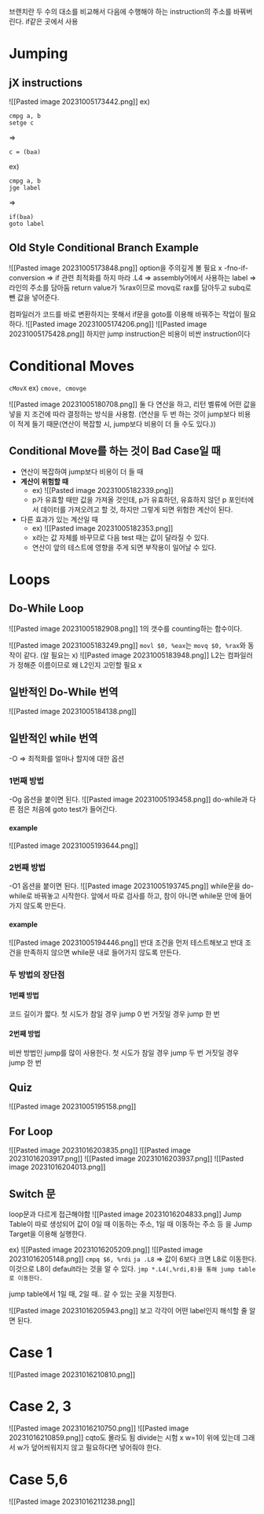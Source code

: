 브랜치란 두 수의 대소를 비교해서 다음에 수행해야 하는 instruction의 주소를 바꿔버린다.
if같은 곳에서 사용
# Jumping
## jX instructions
![[Pasted image 20231005173442.png]]
ex)
```
cmpg a, b
setge c
```
=>
```
c = (b≥a)
```

ex)
```
cmpg a, b
jge label
```
=>
```
if(b≥a)
goto label
```

## Old Style Conditional Branch Example
![[Pasted image 20231005173848.png]]
option을 주의깊게 볼 필요 x
-fno-if-conversion => if 관련 최적화를 하지 마라
.L4 => assembly어에서 사용하는 label => 라인의 주소를 담아둠
return value가 %rax이므로 movq로 rax를 담아두고 subq로 뺀 값을 넣어준다.

컴파일러가 코드를 바로 변환하지는 못해서 if문을 goto를 이용해 바꿔주는 작업이 필요하다.
![[Pasted image 20231005174206.png]]
![[Pasted image 20231005175428.png]]
하지만 jump instruction은 비용이 비싼 instruction이다

# Conditional Moves
`cMovX`
ex) `cmove, cmovge`

![[Pasted image 20231005180708.png]]
둘 다 연산을 하고, 리턴 벨류에 어떤 값을 넣을 지 조건에 따라  결정하는 방식을 사용함. (연산을 두 번 하는 것이 jump보다 비용이 적게 들기 때문(연산이 복잡할 시, jump보다 비용이 더 들 수도 있다.))

## Conditional Move를 하는 것이 Bad Case일 때
- 연산이 복잡하여 jump보다 비용이 더 들 때
- **계산이 위험할 때**
	- ex) ![[Pasted image 20231005182339.png]]
	- p가 유효할 때만 값을 가져올 것인데, p가 유효하던, 유효하지 않던 p 포인터에서 데이터를 가져오려고 할 것, 하지만 그렇게 되면 위험한 계산이 된다. 
- 다른 효과가 있는 계산일 때 
	- ex) ![[Pasted image 20231005182353.png]]
	- x라는 값 자체를 바꾸므로 다음 test 때는 값이 달라질 수 있다.
	- 연산이 앞의 테스트에 영향을 주게 되면 부작용이 일어날 수 있다.

# Loops
## Do-While Loop
![[Pasted image 20231005182908.png]]
1의 갯수를 counting하는 함수이다.

![[Pasted image 20231005183249.png]]
`movl $0, %eax`는 `movq $0, %rax`와 동작이 같다. (알 필요는 x)
![[Pasted image 20231005183948.png]]
L2는 컴파일러가 정해준 이름이므로 왜 L2인지 고민할 필요 x

## 일반적인 Do-While 번역
![[Pasted image 20231005184138.png]]
## 일반적인 while 번역
-O => 최적화를 얼마나 할지에 대한 옵션
### 1번째 방법
-Og 옵션을 붙이면 된다.
![[Pasted image 20231005193458.png]]
do-while과 다른 점은 처음에 goto test가 들어간다.
#### example

![[Pasted image 20231005193644.png]]

### 2번째 방법
-O1 옵션을 붙이면 된다.
![[Pasted image 20231005193745.png]]
while문을 do-while로 바꿔놓고 시작한다.
앞에서 따로 검사를 하고, 참이 아니면 while문 안에 들어가지 않도록 만든다.

#### example
![[Pasted image 20231005194446.png]]
반대 조건을 먼저 테스트해보고 반대 조건을 만족하지 않으면 while문 내로 들어가지 않도록 만든다.

### 두 방법의 장단점
#### 1번째 방법
코드 길이가 짧다.
첫 시도가 
참일 경우 jump 0 번
거짓일 경우 jump 한 번 
#### 2번째 방법
비싼 방법인 jump를 많이 사용한다.
첫 시도가
참일 경우 jump 두 번
거짓일 경우 jump 한 번 

## Quiz
![[Pasted image 20231005195158.png]]

## For Loop
![[Pasted image 20231016203835.png]]
![[Pasted image 20231016203917.png]]
![[Pasted image 20231016203937.png]]
![[Pasted image 20231016204013.png]]

## Switch 문
loop문과 다르게 접근해야함
![[Pasted image 20231016204833.png]]
Jump Table이 따로 생성되어 값이 0일 때 이동하는 주소, 1일 때 이동하는 주소 등 을 Jump Target을 이용해 실행한다.

ex)
![[Pasted image 20231016205209.png]]
![[Pasted image 20231016205148.png]]
`cmpq $6, %rdi`
`ja .L8` => 값이 6보다 크면 L8로 이동한다. 이것으로 L8이 default라는 것을 알 수 있다.
`jmp *.L4(,%rdi,8)을 통해 jump table로 이동한다.`

jump table에서 1일 때, 2일 때.. 갈 수 있는 곳을 지정한다.

![[Pasted image 20231016205943.png]]
보고 각각이 어떤 label인지 해석할 줄 알면 된다.

# Case 1
![[Pasted image 20231016210810.png]]
# Case 2, 3
![[Pasted image 20231016210750.png]]
![[Pasted image 20231016210859.png]]
cqto도 몰라도 됨 divide는 시험 x
w=1이 위에 있는데 그래서 w가 덮어씌워지지 않고 필요하다면 넣어줘야 한다.
# Case 5,6
![[Pasted image 20231016211238.png]]








